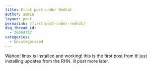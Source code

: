 ```yaml
---
title: First post under Redhat
author: admin
layout: post
permalink: /first-post-under-redhat/
dsq_thread_id:
  - 26004737
categories:
  - Uncategorized
---
```

Wahoo! linux is installed and working! this is the first post from it! just installing updates from the RHN. ill post more later.